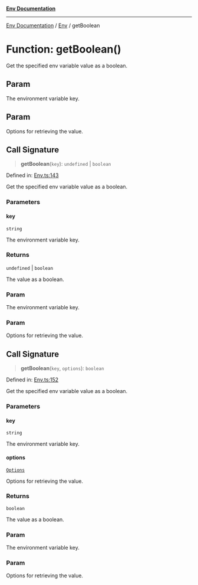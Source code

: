 [**Env Documentation**](../../README.md)

***

[Env Documentation](../../README.md) / [Env](../README.md) / getBoolean

# Function: getBoolean()

Get the specified env variable value as a boolean.

## Param

The environment variable key.

## Param

Options for retrieving the value.

## Call Signature

> **getBoolean**(`key`): `undefined` \| `boolean`

Defined in: [Env.ts:143](https://github.com/stonemjs/env/blob/0f18502ac1c79248db96a2e62a62648f583cf9e8/src/Env.ts#L143)

Get the specified env variable value as a boolean.

### Parameters

#### key

`string`

The environment variable key.

### Returns

`undefined` \| `boolean`

The value as a boolean.

### Param

The environment variable key.

### Param

Options for retrieving the value.

## Call Signature

> **getBoolean**(`key`, `options`): `boolean`

Defined in: [Env.ts:152](https://github.com/stonemjs/env/blob/0f18502ac1c79248db96a2e62a62648f583cf9e8/src/Env.ts#L152)

Get the specified env variable value as a boolean.

### Parameters

#### key

`string`

The environment variable key.

#### options

[`Options`](../../declarations/interfaces/Options.md)

Options for retrieving the value.

### Returns

`boolean`

The value as a boolean.

### Param

The environment variable key.

### Param

Options for retrieving the value.
